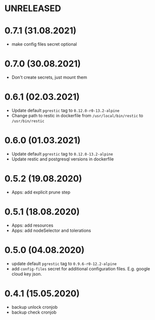 # UNRELEASED

# 0.7.1 (31.08.2021)
- make config files secret optional

# 0.7.0 (30.08.2021)
- Don't create secrets, just mount them

# 0.6.1 (02.03.2021)
- Update default `pgrestic` tag to `0.12.0-r0-13.2-alpine`
- Change path to restic in dockerfile from `/usr/local/bin/restic` to `/usr/bin/restic`

# 0.6.0 (01.03.2021)
- Update default `pgrestic` tag to `0.12.0-13.2-alpine`
- Update restic and postgresql versions in dockerfile

# 0.5.2 (19.08.2020)
- Apps: add explicit prune step

# 0.5.1 (18.08.2020)
- Apps: add resources
- Apps: add nodeSelector and tolerations

# 0.5.0 (04.08.2020)
- update default `pgrestic` tag to `0.9.6-r0-12.2-alpine`
- add `config-files` secret for additional configuration files. E.g. google cloud key json.

# 0.4.1 (15.05.2020)
- backup unlock cronjob
- backup check cronjob
